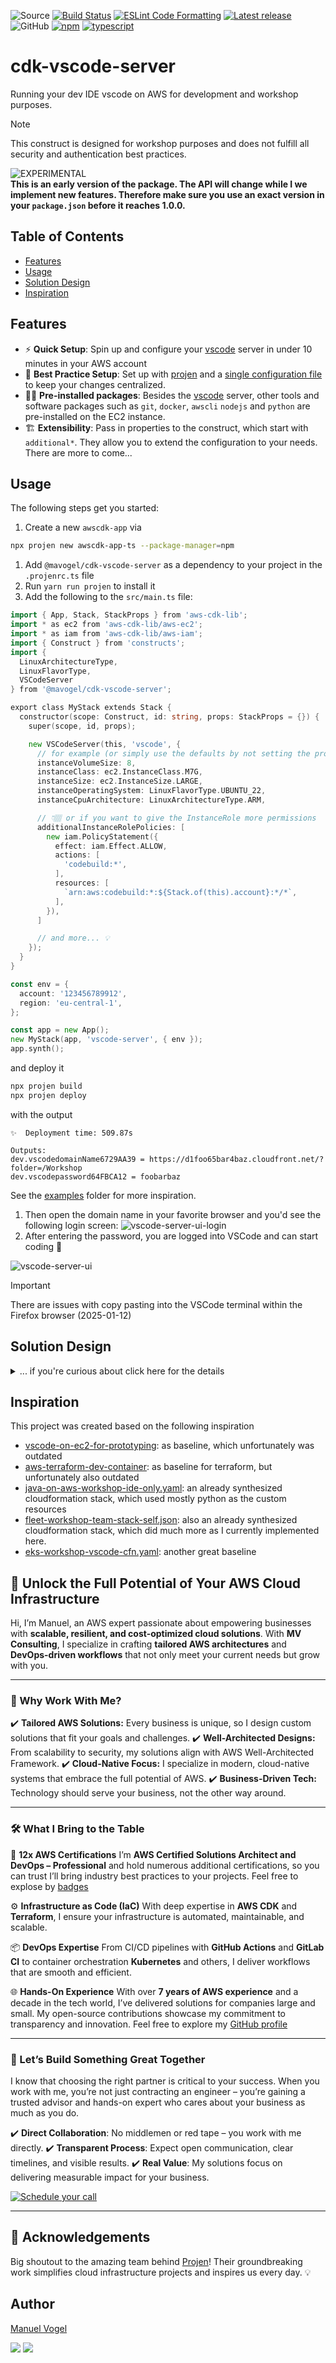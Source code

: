![Source](https://img.shields.io/github/stars/MV-Consulting/cdk-vscode-server?logo=github&label=GitHub%20Stars)
[![Build Status](https://github.com/MV-Consulting/cdk-vscode-server/actions/workflows/build.yml/badge.svg)](https://github.com/MV-Consulting/cdk-vscode-server/actions/workflows/build.yml)
[![ESLint Code Formatting](https://img.shields.io/badge/code_style-eslint-brightgreen.svg)](https://eslint.org)
[![Latest release](https://img.shields.io/github/release/MV-Consulting/cdk-vscode-server.svg)](https://github.com/MV-Consulting/cdk-vscode-server/releases)
![GitHub](https://img.shields.io/github/license/MV-Consulting/cdk-vscode-server)
[![npm](https://img.shields.io/npm/dt/@mavogel/cdk-vscode-server?label=npm&color=orange)](https://www.npmjs.com/package/@mavogel/cdk-vscode-server)
[![typescript](https://img.shields.io/badge/jsii-typescript-blueviolet.svg)](https://www.npmjs.com/package/@mavogel/cdk-vscode-server)

# cdk-vscode-server

Running your dev IDE vscode on AWS for development and workshop purposes.

> [!Note]
> This construct is designed for workshop purposes and does not fulfill all security and authentication best practices.

![EXPERIMENTAL](https://img.shields.io/badge/stability-experimantal-orange?style=for-the-badge)**<br>This is an early version of the package. The API will change while I
we implement new features. Therefore make sure you use an exact version in your `package.json` before it reaches 1.0.0.**

## Table of Contents

* [Features](#features)
* [Usage](#usage)
* [Solution Design](#solution-design)
* [Inspiration](#inspiration)

## Features

* ⚡ **Quick Setup**: Spin up and configure your [vscode](https://code.visualstudio.com/) server in under 10 minutes in your AWS account
* 📏 **Best Practice Setup**: Set up with [projen](https://projen.io/) and a [single configuration file](./.projenrc.ts) to keep your changes centralized.
* 🤹‍♂️ **Pre-installed packages**: Besides the [vscode](https://code.visualstudio.com/) server, other tools and software packages such as `git`, `docker`, `awscli` `nodejs` and `python` are pre-installed on the EC2 instance.
* 🏗️ **Extensibility**: Pass in properties to the construct, which start with `additional*`. They allow you to extend the configuration to your needs. There are more to come...

## Usage

The following steps get you started:

1. Create a new `awscdk-app` via

```bash
npx projen new awscdk-app-ts --package-manager=npm
```

1. Add `@mavogel/cdk-vscode-server` as a dependency to your project in the `.projenrc.ts` file
2. Run `yarn run projen` to install it
3. Add the following to the `src/main.ts` file:

```go
import { App, Stack, StackProps } from 'aws-cdk-lib';
import * as ec2 from 'aws-cdk-lib/aws-ec2';
import * as iam from 'aws-cdk-lib/aws-iam';
import { Construct } from 'constructs';
import {
  LinuxArchitectureType,
  LinuxFlavorType,
  VSCodeServer
} from '@mavogel/cdk-vscode-server';

export class MyStack extends Stack {
  constructor(scope: Construct, id: string, props: StackProps = {}) {
    super(scope, id, props);

    new VSCodeServer(this, 'vscode', {
      // for example (or simply use the defaults by not setting the properties)
      instanceVolumeSize: 8,
      instanceClass: ec2.InstanceClass.M7G,
      instanceSize: ec2.InstanceSize.LARGE,
      instanceOperatingSystem: LinuxFlavorType.UBUNTU_22,
      instanceCpuArchitecture: LinuxArchitectureType.ARM,

      // 👇🏽 or if you want to give the InstanceRole more permissions
      additionalInstanceRolePolicies: [
        new iam.PolicyStatement({
          effect: iam.Effect.ALLOW,
          actions: [
            'codebuild:*',
          ],
          resources: [
            `arn:aws:codebuild:*:${Stack.of(this).account}:*/*`,
          ],
        }),
      ]

      // and more... 💡
    });
  }
}

const env = {
  account: '123456789912',
  region: 'eu-central-1',
};

const app = new App();
new MyStack(app, 'vscode-server', { env });
app.synth();
```

and deploy it

```bash
npx projen build
npx projen deploy
```

with the output

```console
✨  Deployment time: 509.87s

Outputs:
dev.vscodedomainName6729AA39 = https://d1foo65bar4baz.cloudfront.net/?folder=/Workshop
dev.vscodepassword64FBCA12 = foobarbaz
```

See the [examples](./examples) folder for more inspiration.

1. Then open the domain name in your favorite browser and you'd see the following login screen:
   ![vscode-server-ui-login](docs/img/vscode-server-ui-login-min.png)
2. After entering the password, you are logged into VSCode and can start coding :tada:

![vscode-server-ui](docs/img/vscode-server-ui-min.png)

> [!Important]
> There are issues with copy pasting into the VSCode terminal within the Firefox browser (2025-01-12)

## Solution Design

<details>
  <summary>... if you're curious about click here for the details</summary>

![vscode-server-solution-design](docs/img/vscode-server.drawio-min.png)

</details>

## Inspiration

This project was created based on the following inspiration

* [vscode-on-ec2-for-prototyping](https://github.com/aws-samples/vscode-on-ec2-for-prototyping): as baseline, which unfortunately was outdated
* [aws-terraform-dev-container](https://github.com/awslabs/aws-terraform-dev-container): as baseline for terraform, but unfortunately also outdated
* [java-on-aws-workshop-ide-only.yaml](https://github.com/aws-samples/java-on-aws/blob/main/labs/unicorn-store/infrastructure/cfn/java-on-aws-workshop-ide-only.yaml): an already synthesized cloudformation stack, which used mostly python as the custom resources
* [fleet-workshop-team-stack-self.json](https://static.us-east-1.prod.workshops.aws/public/cc4aa67e-5b7a-4df1-abf7-c42502899a25/assets/fleet-workshop-team-stack-self.json): also an already synthesized cloudformation stack, which did much more as I currently implemented here.
* [eks-workshop-vscode-cfn.yaml](https://github.com/aws-samples/eks-workshop-v2/blob/main/lab/cfn/eks-workshop-vscode-cfn.yaml): another great baseline

## 🚀 Unlock the Full Potential of Your AWS Cloud Infrastructure

Hi, I’m Manuel, an AWS expert passionate about empowering businesses with **scalable, resilient, and cost-optimized cloud solutions**. With **MV Consulting**, I specialize in crafting **tailored AWS architectures** and **DevOps-driven workflows** that not only meet your current needs but grow with you.

---


### 🌟 Why Work With Me?

✔️ **Tailored AWS Solutions:** Every business is unique, so I design custom solutions that fit your goals and challenges.
✔️ **Well-Architected Designs:** From scalability to security, my solutions align with AWS Well-Architected Framework.
✔️ **Cloud-Native Focus:** I specialize in modern, cloud-native systems that embrace the full potential of AWS.
✔️ **Business-Driven Tech:** Technology should serve your business, not the other way around.

---


### 🛠 What I Bring to the Table

🔑 **12x AWS Certifications**
I’m **AWS Certified Solutions Architect and DevOps – Professional** and hold numerous additional certifications, so you can trust I’ll bring industry best practices to your projects. Feel free to explose by [badges](https://www.credly.com/users/manuel-vogel)

⚙️ **Infrastructure as Code (IaC)**
With deep expertise in **AWS CDK** and **Terraform**, I ensure your infrastructure is automated, maintainable, and scalable.

📦 **DevOps Expertise**
From CI/CD pipelines with **GitHub Actions** and **GitLab CI** to container orchestration **Kubernetes** and others, I deliver workflows that are smooth and efficient.

🌐 **Hands-On Experience**
With over **7 years of AWS experience** and a decade in the tech world, I’ve delivered solutions for companies large and small. My open-source contributions showcase my commitment to transparency and innovation. Feel free to explore my [GitHub profile](https://github.com/mavogel)

---


### 💼 Let’s Build Something Great Together

I know that choosing the right partner is critical to your success. When you work with me, you’re not just contracting an engineer – you’re gaining a trusted advisor and hands-on expert who cares about your business as much as you do.

✔️ **Direct Collaboration**: No middlemen or red tape – you work with me directly.
✔️ **Transparent Process**: Expect open communication, clear timelines, and visible results.
✔️ **Real Value**: My solutions focus on delivering measurable impact for your business.

<a href="https://tinyurl.com/mvc-15min"><img alt="Schedule your call" src="https://img.shields.io/badge/schedule%20your%20call-success.svg?style=for-the-badge"/></a>

---


## 🙌 Acknowledgements

Big shoutout to the amazing team behind [Projen](https://github.com/projen/projen)!
Their groundbreaking work simplifies cloud infrastructure projects and inspires us every day. 💡

## Author

[Manuel Vogel](https://manuel-vogel.de/about/)

[![](https://img.shields.io/badge/LinkedIn-0077B5?style=for-the-badge&logo=linkedin&logoColor=white)](https://www.linkedin.com/in/manuel-vogel)
[![](https://img.shields.io/badge/GitHub-2b3137?style=for-the-badge&logo=github&logoColor=white)](https://github.com/mavogel)
